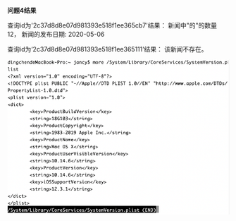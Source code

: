 **问题4结果**

查询id为'2c37d8d8e07d981393e518f1ee365cb7'结果：
新闻中"的"的数量 12，
新闻的发布日期: 2020-05-06

查询id为‘2c37d8d8e07d981393e518f1ee365111’结果：
该新闻不存在。
   
<img src='./1.png'>
